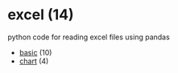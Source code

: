 # excel (14)
python code for reading excel files using pandas

+ [basic](basic/README.md) (10)
+ [chart](chart/README.md) (4)
